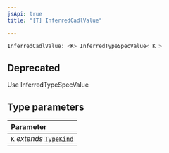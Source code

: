 ```yaml
---
jsApi: true
title: "[T] InferredCadlValue"

---
```

```ts
InferredCadlValue: <K> InferredTypeSpecValue< K >
```

## Deprecated

Use InferredTypeSpecValue

## Type parameters

| Parameter |
| :------ |
| `K` *extends* [`TypeKind`](Type.TypeKind.md) |
